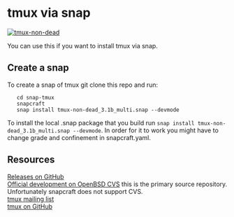 # tmux via snap

[![tmux-non-dead](https://snapcraft.io//tmux-non-dead/badge.svg)](https://snapcraft.io/tmux-non-dead)

You can use this if you want to install tmux via snap.

## Create a snap

To create a snap of tmux git clone this repo and run:
   
```shell
   cd snap-tmux
   snapcraft
   snap install tmux-non-dead_3.1b_multi.snap --devmode
```

To install the local .snap package that you build run `snap install tmux-non-dead_3.1b_multi.snap --devmode`.
In order for it to work you might have to change grade and confinement in snapcraft.yaml.

## Resources

[Releases on GitHub](https://github.com/tmux/tmux/releases)  
[Official development on OpenBSD CVS](https://cvsweb.openbsd.org/cgi-bin/cvsweb/src/usr.bin/tmux/) this is the primary source repository.
Unfortunately snapcraft does not support CVS.  
[tmux mailing list](tmux-users@googlegroups.com)  
[tmux on GitHub](https://github.com/tmux/tmux/wiki)
